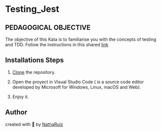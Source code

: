 # Testing_Jest

## PEDAGOGICAL OBJECTIVE 
The objective of this Kata is to familiarise you with the concepts of testing and TDD.
Follow the instructions in this shared [link](https://www.codurance.com/es/katas/fizzbuzz)


## Installations Steps
1. [Clone](https://docs.github.com/en/repositories/creating-and-managing-repositories/cloning-a-repository) the repository.

2. Open the proyect in Visual Studio Code ( is a source code editor developed by Microsoft for Windows, Linux, macOS and Web).

3. Enjoy it.

## Author
created with 💜 by [NathaRuiz](https://github.com/NathaRuiz)

